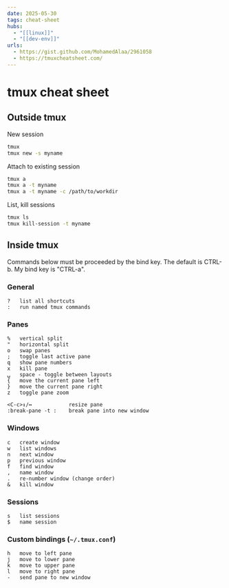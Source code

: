 ```yaml
---
date: 2025-05-30
tags: cheat-sheet
hubs:
  - "[[linux]]"
  - "[[dev-env]]"
urls:
  - https://gist.github.com/MohamedAlaa/2961058
  - https://tmuxcheatsheet.com/
---
```


# tmux cheat sheet

## Outside tmux

New session

```bash
tmux
tmux new -s myname
```

Attach to existing session

```bash
tmux a
tmux a -t myname
tmux a -t myname -c /path/to/workdir
```

List, kill sessions

```bash
tmux ls
tmux kill-session -t myname
```

## Inside tmux

Commands below must be proceeded by the bind key. The default is CTRL-b. My bind
key is "CTRL-a".

### General

```
?   list all shortcuts
:   run named tmux commands
```

### Panes

```
%   vertical split
"   horizontal split
o   swap panes
;   toggle last active pane
q   show pane numbers
x   kill pane
⍽   space - toggle between layouts
{   move the current pane left
}   move the current pane right
z   toggle pane zoom

<C-c>↕/↔            resize pane
:break-pane -t :    break pane into new window
```

### Windows

```
c   create window
w   list windows
n   next window
p   previous window
f   find window
,   name window
.   re-number window (change order)
&   kill window
```

### Sessions

```
s   list sessions
$   name session
```

### Custom bindings (`~/.tmux.conf`)

```
h   move to left pane
j   move to lower pane
k   move to upper pane
l   move to right pane
-   send pane to new window
```
